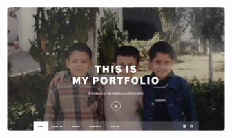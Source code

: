<!-- # [Click to see my Portfolio](https://zakaria-pro.github.io/my-eportfolio.github.io "Zakariae's Portfolio")
 -->
<div>
   <a href="https://zakaria-pro.github.io/my-eportfolio.github.io">
      <img style="border-radius: 6px" src="./assets/my-portfolio.png"/>
   </a>
</div>
        
         

